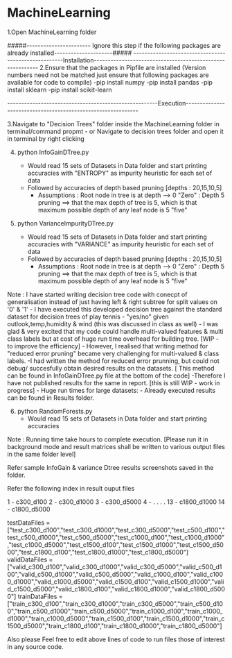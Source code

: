 # MachineLearning

1.Open MachineLearning folder 

#####----------------------- Ignore this step if the following packages are already installed---------------------#####
-----------------------------------------------------Installation----------------------------------------------------------
2.Ensure that the packages in Pipfile are installed (Version numbers need not be matched just ensure that following packages are available for code to compile)
	-pip install numpy
	-pip install pandas
	-pip install sklearn
	-pip install scikit-learn


------------------------------------------------------Execution-------------------------------------------------------------

3.Navigate to  "Decision Trees" folder inside the MachineLearning folder in terminal/command propmt
	- or Navigate to decision trees folder and open it in terminal by right clicking

4. python InfoGainDTree.py
	- Would read 15 sets of Datasets in Data folder and start printing accuracies with "ENTROPY" as impurity heuristic for each set of data
	- Followed by accuracies of depth based pruning [depths : 20,15,10,5]
		- Assumptions : Root node in tree is at depth --> 0 "Zero" 
			      : Depth 5 pruning ==> that the max depth of tree is 5, which is that maximum possible depth of any leaf node is 5 "five"

5. python VarianceImpurityDTree.py
	- Would read 15 sets of Datasets in Data folder and start printing accuracies with "VARIANCE" as impurity heuristic for each set of data
	- Followed by accuracies of depth based pruning [depths : 20,15,10,5]
		- Assumptions : Root node in tree is at depth --> 0 "Zero" 
			      : Depth 5 pruning ==> that the max depth of tree is 5, which is that maximum possible depth of any leaf node is 5 "five"
	

Note : 	I have started writing decision tree code with conecpt of generalisation instead of just having left & right subtree for split values on '0' & '1'
	- I have executed this developed decision tree against the standard dataset for decision trees of play tennis - "yes/no" given outlook,temp,humidity & wind (this was discussed in class as well)
		- I was glad & very excited that my code could handle multi-valued features & multi class labels but at cost of huge run time overhead for building tree. [WIP - to improve the efficiency] 
 		- However, I realised that writing method for "reduced error pruning" became very challenging for multi-valued & class labels. 
			-I had written the method for reduced error prunning, but could not debug/ succesfully obtain desired results on the datasets. [ This method can be found in InfoGainDTree.py file at the bottom of the code]
			-Therefore I have not published results for the same in report. [this is still WIP - work in progress]
	- Huge run times for large datasets:
		- Already executed results can be found in Results folder.

6. python RandomForests.py
	- Would read 15 sets of Datasets in Data folder and start printing accuracies


Note : Running time take hours to complete execution. [Please run it in background mode and result matrices shall be written to various output files in the same folder level]

Refer sample InfoGain & variance Dtree results screenshots saved in the folder.

Refer the following index in result ouput files

1 - c300_d100
2 - c300_d1000
3 - c300_d5000
4 - 
.
.
.
.
13 - c1800_d1000
14 - c1800_d5000


testDataFiles  = ["test_c300_d100","test_c300_d1000","test_c300_d5000","test_c500_d100","test_c500_d1000","test_c500_d5000","test_c1000_d100","test_c1000_d1000","test_c1000_d5000","test_c1500_d100","test_c1500_d1000","test_c1500_d5000","test_c1800_d100","test_c1800_d1000","test_c1800_d5000"]
validDataFiles = ["valid_c300_d100","valid_c300_d1000","valid_c300_d5000","valid_c500_d100","valid_c500_d1000","valid_c500_d5000","valid_c1000_d100","valid_c1000_d1000","valid_c1000_d5000","valid_c1500_d100","valid_c1500_d1000","valid_c1500_d5000","valid_c1800_d100","valid_c1800_d1000","valid_c1800_d5000"]
trainDataFiles = ["train_c300_d100","train_c300_d1000","train_c300_d5000","train_c500_d100","train_c500_d1000","train_c500_d5000","train_c1000_d100","train_c1000_d1000","train_c1000_d5000","train_c1500_d100","train_c1500_d1000","train_c1500_d5000","train_c1800_d100","train_c1800_d1000","train_c1800_d5000"]

Also please Feel free to edit above lines of code to run files those of interest in any source code.
			
